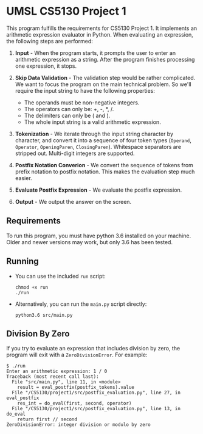 # UMSL CS5130 Project 1

This program fulfills the requirements for CS5130 Project 1. It implements an arithmetic expression evaluator in Python. When evaluating an expression, the following steps are performed:

1. **Input** - When the program starts, it prompts the user to enter an arithmetic expression as a string. After the program finishes processing one expression, it stops.
2. **Skip Data Validation** - The validation step would be rather complicated. We want to focus the program on the main technical problem. So we'll require the input string to have the following properties:

   - The operands must be non-negative integers.
   - The operators can only be: +, -, \*, /.
   - The delimiters can only be ( and ).
   - The whole input string is a valid arithmetic expression.

3. **Tokenization** - We iterate through the input string character by character, and convert it into a sequence of four token types (`Operand`, `Operator`, `OpeningParen`, `ClosingParen`). Whitespace separators are stripped out. Multi-digit integers are supported.

4. **Postfix Notation Converion** - We convert the sequence of tokens from prefix notation to postfix notation. This makes the evaluation step much easier.

5. **Evaluate Postfix Expression** - We evaluate the postfix expression.

6. **Output** - We output the answer on the screen.

## Requirements

To run this program, you must have python 3.6 installed on your machine. Older and newer versions may work, but only 3.6 has been tested.

## Running

- You can use the included `run` script:
  ```
  chmod +x run
  ./run
  ```
- Alternatively, you can run the `main.py` script directly:
  ```
  python3.6 src/main.py
  ```

## Division By Zero

If you try to evaluate an expression that includes division by zero, the program will exit with a `ZeroDivisionError`. For example:

```
$ ./run
Enter an arithmetic expression: 1 / 0
Traceback (most recent call last):
  File "src/main.py", line 11, in <module>
    result = eval_postfix(postfix_tokens).value
  File "/CS5130/project1/src/postfix_evaluation.py", line 27, in eval_postfix
    res_int = do_eval(first, second, operator)
  File "/CS5130/project1/src/postfix_evaluation.py", line 13, in do_eval
    return first // second
ZeroDivisionError: integer division or modulo by zero
```
